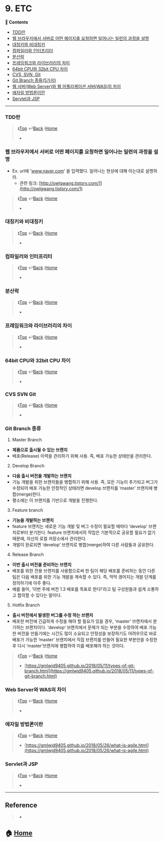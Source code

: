 # 9. ETC
**:book: Contents**
* [TDD란](#tdd란)
* [웹 브라우저에서 서버로 어떤 페이지를 요청하면 일어나는 일련의 과정을 설명](#웹-브라우저에서-서버로-어떤-페이지를-요청하면-일어나는-일련의-과정을-설명)
* [대칭키와 비대칭키](#대칭키와-비대칭키)
* [컴파일러와 인터프리터](#컴파일러와-인터프리터)
* [분산락](#분산락)
* [프레임워크와 라이브러리의 차이](#프레임워크와-라이브러리의-차이)
* [64bit CPU와 32bit CPU 차이](#64bit-cpu와-32bit-cpu-차이)
* [CVS, SVN, Git](#cvs-svn-git)
* [Git Branch 종류(5가지)](#git-branch-종류)
* [웹 서버(Web Server)와 웹 어플리케이션 서버(WAS)의 차이](#web-server와-was의-차이)
* [애자일 방법론이란](#애자일-방법론이란)
* [Servlet과 JSP](#servlet과-jsp)

---

### TDD란
> :arrow_double_up:[Top](#9-etc)    :leftwards_arrow_with_hook:[Back](https://github.com/Do-Hee/tech-interview#9-etc)    :information_source:[Home](https://github.com/Do-Hee/tech-interview#tech-interview)
> - []()

### 웹 브라우저에서 서버로 어떤 페이지를 요청하면 일어나는 일련의 과정을 설명
* Ex. url에 'www.naver.com' 을 입력했다. 일어나는 현상에 대해 아는대로 설명하라.
  * 관련 링크: [http://owlgwang.tistory.com/1](http://owlgwang.tistory.com/1)

> :arrow_double_up:[Top](#9-etc)    :leftwards_arrow_with_hook:[Back](https://github.com/Do-Hee/tech-interview#9-etc)    :information_source:[Home](https://github.com/Do-Hee/tech-interview#tech-interview)
> - []()

### 대칭키와 비대칭키
> :arrow_double_up:[Top](#9-etc)    :leftwards_arrow_with_hook:[Back](https://github.com/Do-Hee/tech-interview#9-etc)    :information_source:[Home](https://github.com/Do-Hee/tech-interview#tech-interview)
> - []()

### 컴파일러와 인터프리터
> :arrow_double_up:[Top](#9-etc)    :leftwards_arrow_with_hook:[Back](https://github.com/Do-Hee/tech-interview#9-etc)    :information_source:[Home](https://github.com/Do-Hee/tech-interview#tech-interview)
> - []()

### 분산락
> :arrow_double_up:[Top](#9-etc)    :leftwards_arrow_with_hook:[Back](https://github.com/Do-Hee/tech-interview#9-etc)    :information_source:[Home](https://github.com/Do-Hee/tech-interview#tech-interview)
> - []()

### 프레임워크와 라이브러리의 차이
> :arrow_double_up:[Top](#9-etc)    :leftwards_arrow_with_hook:[Back](https://github.com/Do-Hee/tech-interview#9-etc)    :information_source:[Home](https://github.com/Do-Hee/tech-interview#tech-interview)
> - []()

### 64bit CPU와 32bit CPU 차이
> :arrow_double_up:[Top](#9-etc)    :leftwards_arrow_with_hook:[Back](https://github.com/Do-Hee/tech-interview#9-etc)    :information_source:[Home](https://github.com/Do-Hee/tech-interview#tech-interview)
> - []()

### CVS SVN Git
> :arrow_double_up:[Top](#9-etc)    :leftwards_arrow_with_hook:[Back](https://github.com/Do-Hee/tech-interview#9-etc)    :information_source:[Home](https://github.com/Do-Hee/tech-interview#tech-interview)
> - []()

### Git Branch 종류
1. Master Branch
  * **제품으로 출시될 수 있는 브랜치**
  * 배포(Release) 이력을 관리하기 위해 사용. 즉, 배포 가능한 상태만을 관리한다.
2. Develop Branch
  * **다음 출시 버전을 개발하는 브랜치**
  * 기능 개발을 위한 브랜치들을 병합하기 위해 사용. 즉, 모든 기능이 추가되고 버그가 수정되어 배포 가능한 안정적인 상태라면 develop 브랜치를 ‘master’ 브랜치에 병합(merge)한다. 
  * 평소에는 이 브랜치를 기반으로 개발을 진행한다.
3. Feature branch
  * **기능을 개발하는 브랜치** 
  * feature 브랜치는 새로운 기능 개발 및 버그 수정이 필요할 때마다 ‘develop’ 브랜치로부터 분기한다. feature 브랜치에서의 작업은 기본적으로 공유할 필요가 없기 때문에, 자신의 로컬 저장소에서 관리한다. 
  * 개발이 완료되면 ‘develop’ 브랜치로 병합(merge)하여 다른 사람들과 공유한다.
4. Release Branch
  * **이번 출시 버전을 준비하는 브랜치** 
  * 배포를 위한 전용 브랜치를 사용함으로써 한 팀이 해당 배포를 준비하는 동안 다른 팀은 다음 배포를 위한 기능 개발을 계속할 수 있다. 즉, 딱딱 끊어지는 개발 단계를 정의하기에 아주 좋다. 
  * 예를 들어, ‘이번 주에 버전 1.3 배포를 목표로 한다!’라고 팀 구성원들과 쉽게 소통하고 합의할 수 있다는 말이다.
5. Hotfix Branch
  * **출시 버전에서 발생한 버그를 수정 하는 브랜치** 
  * 배포한 버전에 긴급하게 수정을 해야 할 필요가 있을 경우, ‘master’ 브랜치에서 분기하는 브랜치이다. ‘develop’ 브랜치에서 문제가 되는 부분을 수정하여 배포 가능한 버전을 만들기에는 시간도 많이 소요되고 안정성을 보장하기도 어려우므로 바로 배포가 가능한 ‘master’ 브랜치에서 직접 브랜치를 만들어 필요한 부분만을 수정한 후 다시 ‘master’브랜치에 병합하여 이를 배포해야 하는 것이다. 

> :arrow_double_up:[Top](#9-etc)    :leftwards_arrow_with_hook:[Back](https://github.com/Do-Hee/tech-interview#9-etc)    :information_source:[Home](https://github.com/Do-Hee/tech-interview#tech-interview)
> - [https://gmlwjd9405.github.io/2018/05/11/types-of-git-branch.html](https://gmlwjd9405.github.io/2018/05/11/types-of-git-branch.html)


### Web Server와 WAS의 차이
> :arrow_double_up:[Top](#9-etc)    :leftwards_arrow_with_hook:[Back](https://github.com/Do-Hee/tech-interview#9-etc)    :information_source:[Home](https://github.com/Do-Hee/tech-interview#tech-interview)
> - []()

### 애자일 방법론이란
> :arrow_double_up:[Top](#9-etc)    :leftwards_arrow_with_hook:[Back](https://github.com/Do-Hee/tech-interview#9-etc)    :information_source:[Home](https://github.com/Do-Hee/tech-interview#tech-interview)
> - [https://gmlwjd9405.github.io/2018/05/26/what-is-agile.html](https://gmlwjd9405.github.io/2018/05/26/what-is-agile.html)

### Servlet과 JSP
> :arrow_double_up:[Top](#9-etc)    :leftwards_arrow_with_hook:[Back](https://github.com/Do-Hee/tech-interview#9-etc)    :information_source:[Home](https://github.com/Do-Hee/tech-interview#tech-interview)
> - []()

---

## Reference
> - []()


## :house: [Home](https://github.com/Do-Hee/tech-interview)

